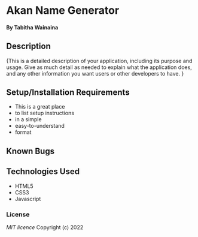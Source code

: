 # Akan Name Generator
#### By Tabitha Wainaina
## Description
{This is a detailed description of your application, including its purpose and usage.  Give as much detail as needed to explain what the application does, and any other information you want users or other developers to have. }
## Setup/Installation Requirements
* This is a great place
* to list setup instructions
* in a simple
* easy-to-understand
* format
## Known Bugs

## Technologies Used
* HTML5
* CSS3
* Javascript
### License
*MIT licence*
Copyright (c) 2022 
